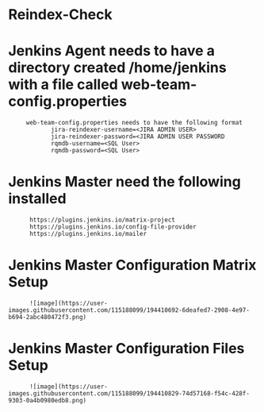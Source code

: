 # Reindex-Check

# Jenkins Agent needs to have a directory created /home/jenkins with a file called web-team-config.properties

         web-team-config.properties needs to have the following format
                jira-reindexer-username=<JIRA ADMIN USER>
                jira-reindexer-password=<JIRA ADMIN USER PASSWORD
                rqmdb-username=<SQL User>
                rqmdb-password=<SQL User>
      
# Jenkins Master need the following installed
          https://plugins.jenkins.io/matrix-project
          https://plugins.jenkins.io/config-file-provider
          https://plugins.jenkins.io/mailer
          
          
    
# Jenkins Master Configuration Matrix Setup

          ![image](https://user-images.githubusercontent.com/115188099/194410692-6deafed7-2908-4e97-b694-2abc480472f3.png)
          
# Jenkins Master Configuration Files Setup

          ![image](https://user-images.githubusercontent.com/115188099/194410829-74d57168-f54c-428f-9303-0a4b0980edb8.png)
          
          
